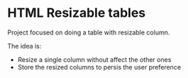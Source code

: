# HTML Resizable tables

Project focused on doing a table with resizable column.

The idea is:
- Resize a single column without affect the other ones
- Store the resized columns to persis the user preference
